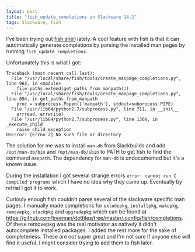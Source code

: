 ```yaml
---
layout: post
title: "fish_update_completions in Slackware 14.1"
tags: Slackware, Fish
---
```


I've been trying out [fish shell][] lately. A cool feature with fish is that it can automatically generate completions by parsing the installed man pages by running `fish_update_completions`.

Unfortunately this is what I got:

```
Traceback (most recent call last):
  File "/usr/local/share/fish/tools/create_manpage_completions.py", line 963, in <module>
    file_paths.extend(get_paths_from_manpath())
  File "/usr/local/share/fish/tools/create_manpage_completions.py", line 894, in get_paths_from_manpath
    proc = subprocess.Popen(['manpath'], stdout=subprocess.PIPE)
  File "/usr/lib64/python2.7/subprocess.py", line 711, in __init__
    errread, errwrite)
  File "/usr/lib64/python2.7/subprocess.py", line 1308, in _execute_child
    raise child_exception
OSError: [Errno 2] No such file or directory
```

The solution for me was to install `man-db` from Slackbuilds and add `/opt/man-db/bin` and `/opt/man-db/sbin` to PATH to get fish to find the command `manpath`. The dependency for `man-db` is undocumented but it's a known issue.

During the installation I got several strange errors `error: cannot run C compiled programs` which I have no idea why they came up. Eventually by retrial I got it to work.

Curiouly enough fish couldn't parse several of the slackware specific man pages. I manually made completions for `exlodepkg`, `installpkg`, `makepkg`, `removepkg`, `slackpkg` and `upgradepkg` which can be found at <https://github.com/treeman/dotfiles/tree/master/.config/fish/completions>. Of these removepkg was the real motivator as natively it didn't autocomplete installed packages. I added the rest more for the sake of completeness. These are not super great and I'm not sure if anyone else will find it useful. I might consider trying to add them to fish later.

[fish shell]: http://fishshell.com "fish shell"

